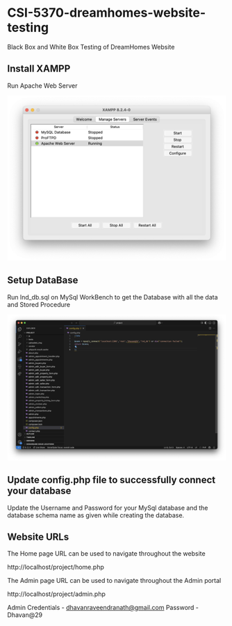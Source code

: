 # CSI-5370-dreamhomes-website-testing
Black Box and White Box Testing of  DreamHomes Website 



## Install XAMPP

Run Apache Web Server

![XAMPP](project/images/XAMPP.png)



## Setup DataBase

Run lnd_db.sql on MySql WorkBench to get the Database with all the data and Stored Procedure

![config_file](project/images/config_file.png)



## Update config.php file to successfully connect your database

Update the Username and Password for your MySql database and the database schema name as given while creating the database.


## Website URLs

The Home page URL can be used to navigate throughout the website

http://localhost/project/home.php


The Admin page URL can be used to navigate throughout the Admin portal

http://localhost/project/admin.php

Admin Credentials - dhavanraveendranath@gmail.com
Password - Dhavan@29


